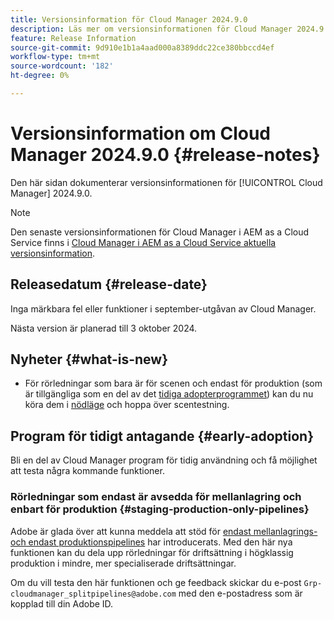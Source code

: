 ```yaml
---
title: Versionsinformation för Cloud Manager 2024.9.0
description: Läs mer om versionsinformationen för Cloud Manager 2024.9.0.
feature: Release Information
source-git-commit: 9d910e1b1a4aad000a8389ddc22ce380bbccd4ef
workflow-type: tm+mt
source-wordcount: '182'
ht-degree: 0%

---
```


# Versionsinformation om Cloud Manager 2024.9.0 {#release-notes}

Den här sidan dokumenterar versionsinformationen för [!UICONTROL Cloud Manager] 2024.9.0.

>[!NOTE]
>
>Den senaste versionsinformationen för Cloud Manager i AEM as a Cloud Service finns i [Cloud Manager i AEM as a Cloud Service aktuella versionsinformation](https://experienceleague.adobe.com/en/docs/experience-manager-cloud-service/content/release-notes/cloud-manager/current).

## Releasedatum {#release-date}

Inga märkbara fel eller funktioner i september-utgåvan av Cloud Manager.

Nästa version är planerad till 3 oktober 2024.


## Nyheter {#what-is-new}

* För rörledningar som bara är för scenen och endast för produktion (som är tillgängliga som en del av det [tidiga adopterprogrammet](#staging-production-only-pipelines)) kan du nu köra dem i [nödläge](/help/using/stage-prod-only.md#emergency-mode) och hoppa över scentestning.

## Program för tidigt antagande {#early-adoption}

Bli en del av Cloud Manager program för tidig användning och få möjlighet att testa några kommande funktioner.


### Rörledningar som endast är avsedda för mellanlagring och enbart för produktion {#staging-production-only-pipelines}

Adobe är glada över att kunna meddela att stöd för [endast mellanlagrings- och endast produktionspipelines](/help/using/stage-prod-only.md) har introducerats. Med den här nya funktionen kan du dela upp rörledningar för driftsättning i högklassig produktion i mindre, mer specialiserade driftsättningar.

Om du vill testa den här funktionen och ge feedback skickar du e-post `Grp-cloudmanager_splitpipelines@adobe.com` med den e-postadress som är kopplad till din Adobe ID.

<!-- ## Bug fixes

* text

## Known Issues {#known-issues}

{{content-copy-known-issues}} LEAVE IN??? -->